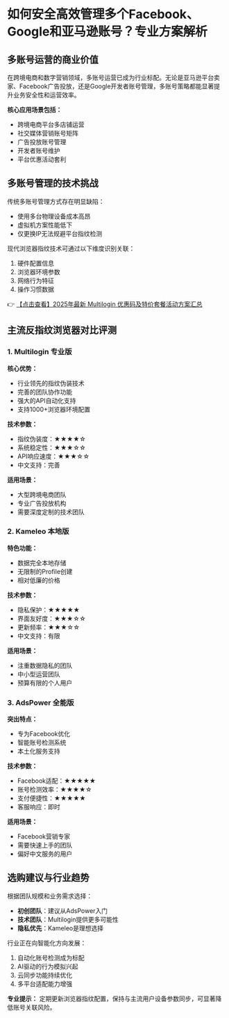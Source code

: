 # 如何安全高效管理多个Facebook、Google和亚马逊账号？专业方案解析

## 多账号运营的商业价值

在跨境电商和数字营销领域，多账号运营已成为行业标配。无论是亚马逊平台卖家、Facebook广告投放，还是Google开发者账号管理，多账号策略都能显著提升业务安全性和运营效率。

**核心应用场景包括：**
- 跨境电商平台多店铺运营
- 社交媒体营销账号矩阵
- 广告投放账号管理
- 开发者账号维护
- 平台优惠活动套利

## 多账号管理的技术挑战

传统多账号管理方式存在明显缺陷：
- 使用多台物理设备成本高昂
- 虚拟机方案性能低下
- 仅更换IP无法规避平台指纹检测

现代浏览器指纹技术可通过以下维度识别关联：
1. 硬件配置信息
2. 浏览器环境参数
3. 网络行为特征
4. 操作习惯数据

👉 [【点击查看】2025年最新 Multilogin 优惠码及特价套餐活动方案汇总](https://bit.ly/multIlogin)

## 主流反指纹浏览器对比评测

### 1. Multilogin 专业版
**核心优势：**
- 行业领先的指纹伪装技术
- 完善的团队协作功能
- 强大的API自动化支持
- 支持1000+浏览器环境配置

**技术参数：**
- 指纹伪装度：★★★★☆
- 系统稳定性：★★★☆☆
- API响应速度：★★★☆☆
- 中文支持：完善

**适用场景：**
- 大型跨境电商团队
- 专业广告投放机构
- 需要深度定制的技术团队

### 2. Kameleo 本地版
**特色功能：**
- 数据完全本地存储
- 无限制的Profile创建
- 相对低廉的价格

**技术参数：**
- 隐私保护：★★★★★
- 界面友好度：★★★☆☆
- 更新频率：★★★☆☆
- 中文支持：有限

**适用场景：**
- 注重数据隐私的团队
- 中小型运营团队
- 预算有限的个人用户

### 3. AdsPower 全能版
**突出特点：**
- 专为Facebook优化
- 智能账号检测系统
- 本土化服务支持

**技术参数：**
- Facebook适配：★★★★★
- 账号检测效率：★★★★☆
- 支付便捷性：★★★★★
- 客服响应：即时

**适用场景：**
- Facebook营销专家
- 需要快速上手的团队
- 偏好中文服务的用户

## 选购建议与行业趋势

根据团队规模和业务需求选择：
- **初创团队**：建议从AdsPower入门
- **技术团队**：Multilogin提供更多可能性
- **隐私优先**：Kameleo是理想选择

行业正在向智能化方向发展：
1. 自动化账号检测成为标配
2. AI驱动的行为模拟兴起
3. 云同步功能持续优化
4. 多平台适配能力增强

**专业提示：** 定期更新浏览器指纹配置，保持与主流用户设备参数同步，可显著降低账号关联风险。